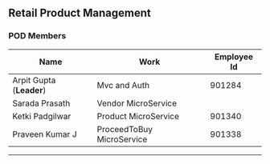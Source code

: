 ## Retail Product Management

### POD Members

|Name|Work|Employee Id
|---|---|---|
|Arpit Gupta (**Leader**)|Mvc and Auth|901284
|Sarada Prasath|Vendor MicroService|
|Ketki Padgilwar|Product MicroService|901340
|Praveen Kumar J|ProceedToBuy MicroService|901338

---
